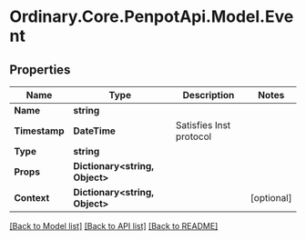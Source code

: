# Ordinary.Core.PenpotApi.Model.Event

## Properties

Name | Type | Description | Notes
------------ | ------------- | ------------- | -------------
**Name** | **string** |  | 
**Timestamp** | **DateTime** | Satisfies Inst protocol | 
**Type** | **string** |  | 
**Props** | **Dictionary&lt;string, Object&gt;** |  | 
**Context** | **Dictionary&lt;string, Object&gt;** |  | [optional] 

[[Back to Model list]](../README.md#documentation-for-models) [[Back to API list]](../README.md#documentation-for-api-endpoints) [[Back to README]](../README.md)

